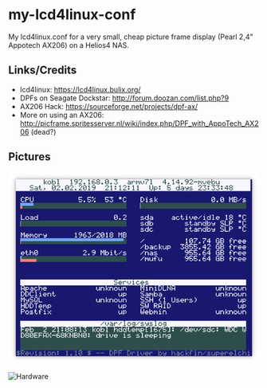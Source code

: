 my-lcd4linux-conf
=================
My lcd4linux.conf for a very small, cheap picture frame display (Pearl 2,4" Appotech AX206) on a Helios4 NAS.

Links/Credits
-------------
- lcd4linux: https://lcd4linux.bulix.org/
- DPFs on Seagate Dockstar: http://forum.doozan.com/list.php?9
- AX206 Hack: https://sourceforge.net/projects/dpf-ax/
- More on using an AX206: http://picframe.spritesserver.nl/wiki/index.php/DPF_with_AppoTech_AX206 (dead?)


Pictures
--------

![Sample DPF output](https://github.com/hkramski/my-lcd4linux-conf/blob/master/demo-dpf-lcd4l-helios4.png "Sample DPF output")

![Hardware](https://github.com/hkramski/my-lcd4linux-conf/blob/master/demo-dpf-helios4.jpg "Hardware")

